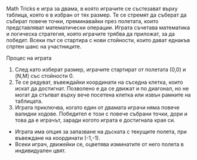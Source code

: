 
Math Tricks е игра за двама, в която играчите се състезават върху таблица, която е в избран от тях размер. 
Те се стремят да съберат да събират повече точки, преминавайки през полетата, които представляват математически операции.
Играта съчетава математика и логическа стратегия, която играчите трябва да приложат, за да победят.
Всеки път се стартира с нови стойности, които дават еднакъв спртен шанс на участниците.

Процес на играта

1. След като изберат размер, играчите стартират от полетата (0,0) и (N,M) със стойности 0.
3. Те се редуват, въвеждайки координати на съседна клетка, които искат да достигнат.
Позволено е да се движат и по диагонал, но не могат да стъпват върху вече посетена клетка или извън рамките на таблицата.
3. Играта приключва, когато един от двамата играчи няма повече валидни ходове.
Победител е този с повече събрани точки, дори и това да е играчът, заради когото играта е достигнала края си.
* Играта има опция за запазване на дъската с текущите полета, при въвеждане на координати (-1,-1).
* Всеки играч, движейки се, оцветява изминатите от него полета в индивидуален цвят.


